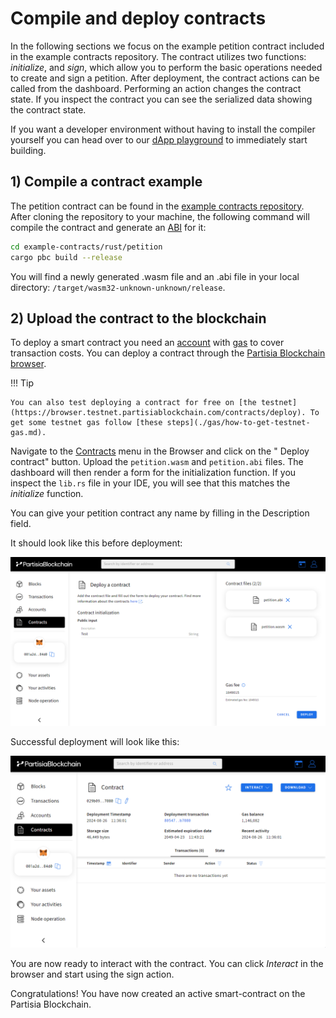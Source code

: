 # Compile and deploy contracts

In the following sections we focus on the example petition contract included in the example contracts repository.
The contract utilizes two functions: _initialize_, and _sign_, which
allow you to perform the basic operations needed to create and sign a petition.
After deployment, the contract actions can be called from the dashboard. Performing an action
changes the contract state. If you inspect the contract you can see the serialized data showing
the contract state.

If you want a developer environment without having to install the compiler yourself you can head over to
our [dApp playground](https://github.com/partisiablockchain/dapp-playground/) to immediately start building.

## 1) Compile a contract example

The petition contract can be found in
the [example contracts repository](https://gitlab.com/partisiablockchain/language/example-contracts). After cloning the
repository to your machine,
the following command will compile the contract and generate an [ABI](../pbc-fundamentals/dictionary.md#abi) for it:

```bash
cd example-contracts/rust/petition
cargo pbc build --release
```

You will find a newly generated .wasm file and an .abi file in your local directory:
`/target/wasm32-unknown-unknown/release`.

## 2) Upload the contract to the blockchain

To deploy a smart contract you need an [account](../pbc-fundamentals/create-an-account.md)
with [gas](gas/what-is-gas.md) to cover transaction costs. You can deploy a contract through
the [Partisia Blockchain browser](https://browser.partisiablockchain.com/contracts/deploy).

!!! Tip

    You can also test deploying a contract for free on [the testnet](https://browser.testnet.partisiablockchain.com/contracts/deploy). To get some testnet gas follow [these steps](./gas/how-to-get-testnet-gas.md).

Navigate to the [Contracts](https://browser.partisiablockchain.com/contracts) menu in the Browser and click on the "
Deploy contract" button.
Upload the `petition.wasm` and `petition.abi` files.
The dashboard will then render a form for the initialization function. If you inspect the `lib.rs` file in your IDE,
you will see that this matches the _initialize_ function.

You can give your petition contract any name by filling in the Description field.

It should look like this before deployment:

![compile-and-deploy-contracts-before-deploy](img/compile-and-deploy-contracts-00.png)

Successful deployment will look like
this:

![compile-and-deploy-contracts-after-deploy](img/compile-and-deploy-contracts-01.png)

You are now ready to interact with the contract. You can click _Interact_ in the browser and start using the sign
action.

Congratulations! You have now created an active smart-contract on the Partisia Blockchain.
